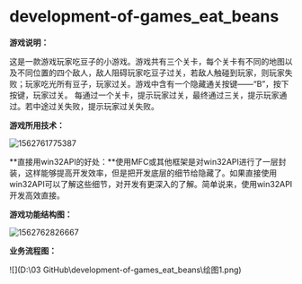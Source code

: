 # development-of-games_eat_beans
**游戏说明：**

​		这是一款游戏玩家吃豆子的小游戏。游戏共有三个关卡，每个关卡有不同的地图以及不同位置的四个敌人，敌人阻碍玩家吃豆子过关，若敌人触碰到玩家，则玩家失败；玩家吃光所有豆子，玩家过关。游戏中含有一个隐藏通关按键——“B”，按下按键，玩家过关。
每通过一个关卡，提示玩家过关，最终通过三关，提示玩家通过。若中途过关失败，提示玩家过关失败。

**游戏所用技术：**

![1562761775387](C:\Users\12201\AppData\Roaming\Typora\typora-user-images\1562761775387.png)

​	**直接用win32API的好处：**使用MFC或其他框架是对win32API进行了一层封装，这样能够提高开发效率，但是把开发底层的细节给隐藏了。如果直接使用win32API可以了解这些细节，对开发有更深入的了解。简单说来，使用win32API开发高效直接。

**游戏功能结构图：**

![1562762826667](C:\Users\12201\AppData\Roaming\Typora\typora-user-images\1562762826667.png)

**业务流程图：**

![](D:\03 GitHub\development-of-games_eat_beans\绘图1.png)